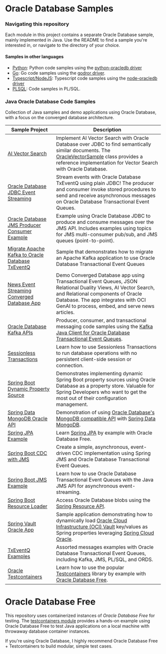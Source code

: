 # Oracle Database Samples

### Navigating this repository

Each module in this project contains a separate Oracle Database sample, mainly implemented in Java. Use the README to find a sample you're interested in, or navigate to the directory of your choice.

#### Samples in other languages

- [Python](golang/dualityviews/README.md): Python code samples using the [python-oracledb driver](https://python-oracledb.readthedocs.io/en/latest/) 
- [Go](./golang/README.md): Go code samples using the [godror driver](https://github.com/godror/godror).
- [Typescript/NodeJS](./typescript/README.md): Typescript code samples using the [node-oracledb driver](https://node-oracledb.readthedocs.io/en/latest/user_guide/introduction.html)
- [PLSQL](./sql/README.md): Code samples in PL/SQL.

### Java Oracle Database Code Samples

Collection of Java samples and demo applications using Oracle Database, with a focus on the converged database architecture.

| Sample Project                                                                         | Description                                                                                                                                                                                                                                                                            |
|----------------------------------------------------------------------------------------|----------------------------------------------------------------------------------------------------------------------------------------------------------------------------------------------------------------------------------------------------------------------------------------|
| [AI Vector Search](./ai-vector-search/README.md)                                       | Implement AI Vector Search with Oracle Database over JDBC to find semantically similar documents. The [OracleVectorSample](./ai-vector-search/src/main/java/com/example/OracleVectorSample.java) class provides a reference implementation for Vector Search with Oracle Database.     |
| [Oracle Database JDBC Event Streaming](./jdbc-event-streaming/README.md)               | Stream events with Oracle Database TxEventQ using plain JDBC! The producer and consumer invoke stored procedures to send and receive asynchronous messages on Oracle Database Transactional Event Queues.                                                                              |
| [Oracle Database JMS Producer Consumer Example](./jms-producer-consumer/README.md)     | Example using  Oracle Database JDBC to produce and consume messages over the JMS API. Includes examples using topics for JMS multi-consumer pub/sub, and JMS queues (point-to-point).                                                                                                  |
| [Migrate Apache Kafka to Oracle Database TxEventQ](./migrate-kafka-to-oracle)          | Sample that demonstrates how to migrate an Apache Kafka application to use Oracle Database Transactional Event Queues                                                                                                                                                                  |
| [News Event Streaming Converged Database App](./news-event-streaming/README.md)        | Demo Converged Database app using Transactional Event Queues, JSON Relational Duality Views, AI Vector Search, and Relational components of Oracle Database. The app integrates with OCI GenAI to process, embed, and serve news articles.                                             |
| [Oracle Database Kafka APIs](./oracle-database-kafka-apis/README.md)                   | Producer, consumer, and transactional messaging code samples using the [Kafka Java Client for Oracle Database Transactional Event Queues](https://github.com/oracle/okafka).                                                                                                           |
| [Sessionless Transactions](./sessionless-transactions)                                 | Learn how to use Sessionless Transactions to run database operations with no persistent client-side session or connection.                                                                                                                                                             |
| [Spring Boot Dynamic Property Source](./spring-boot-dynamic-property-source/README.md) | Demonstrates implementing dynamic Spring Boot property sources using Oracle Database as a property store. Valuable for Spring Developers who want to get the most out of their configuration management.                                                                               |
| [Spring Data MongoDB Oracle API](./spring-data-mongodb-oracle-api)                     | Demonstration of using [Oracle Database's MongoDB compatible API](https://docs.oracle.com/en/database/oracle/mongodb-api/) with [Spring Data MongoDB](https://spring.io/projects/spring-data-mongodb).                                                                                 |
| [Spring JPA Example](./spring-jpa/README.md)                                           | Learn [Spring JPA](https://spring.io/projects/spring-data-jpa) by example with Oracle Database Free.                                                                                                                                                                                   |
| [Spring Boot CDC with JMS](./spring-boot-cdc/README.md)                                | Create a simple, asynchronous, event-driven CDC implementation using Spring JMS and Oracle Database Transactional Event Queues.                                                                                                                                                        |
| [Spring Boot JMS Example](./spring-boot-jms-example/README.md)                         | Learn how to use Oracle Database Transactional Event Queues with the Java JMS API for asynchronous event-streaming.                                                                                                                                                                    |
| [Spring Boot Resource Loader](./spring-resource-sample/README.md)                      | Access Oracle Database blobs using the [Spring Resource API](https://docs.spring.io/spring-framework/reference/core/resources.html).                                                                                                                                                   |
| [Spring Vault Oracle App](./spring-vault-oracle-app/README.md)                         | Sample application demonstrating how to dynamically load [Oracle Cloud Infrastructure (OCI) Vault](https://docs.oracle.com/en-us/iaas/Content/KeyManagement/home.htm) key/values as Spring properties leveraging [Spring Cloud Oracle](https://github.com/oracle/spring-cloud-oracle). |
| [TxEventQ Examples](./txeventq-examples)                                               | Assorted messages examples with Oracle Database Transactional Event Queues, including Kafka, JMS, PL/SQL, and ORDS.                                                                                                                                                                    |
| [Oracle Testcontainers](./testcontainers/README.md)                                    | Learn how to use the popular [Testcontainers](https://testcontainers.com/) library by example with [Oracle Database Free](https://andersswanson.dev/2025/05/22/oracle-database-for-free/).                                                                                             |

# Oracle Database Free

This repository uses containerized instances of *Oracle Database Free* for testing. The [testcontainers module](./testcontainers) provides a hands-on example using Oracle Database Free to test Java applications on a local machine with throwaway database container instances.

If you're using Oracle Database, I highly recommend Oracle Database Free + Testcontainers to build modular, simple test cases.
